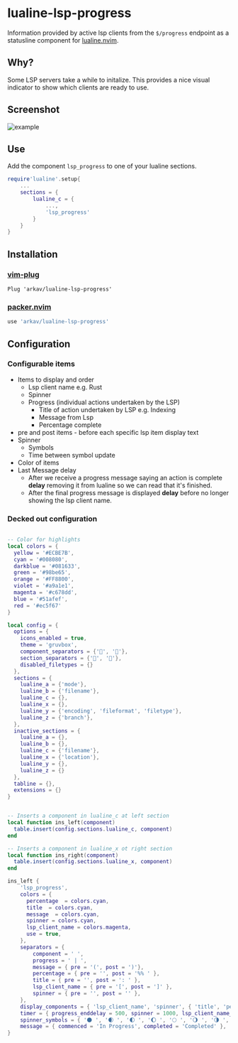 # lualine-lsp-progress
Information provided by active lsp clients from the `$/progress` endpoint as a statusline component for [lualine.nvim](https://raw.githubusercontent.com/hoob3rt/lualine.nvim).

## Why?
Some LSP servers take a while to initalize. This provides a nice visual indicator to show which clients are ready to use.

## Screenshot
![example](https://user-images.githubusercontent.com/56053130/115862312-b4b12c80-a3cf-11eb-9a0f-3cd67160d732.PNG)

## Use
Add the component `lsp_progress` to one of your lualine sections.
```lua
require'lualine'.setup{
	...
	sections = {
		lualine_c = {
			...,
			'lsp_progress'
		}
	}
}
```

## Installation
### [vim-plug](https://github.com/junegunn/vim-plug)
```vim
Plug 'arkav/lualine-lsp-progress'
```
### [packer.nvim](https://github.com/wbthomason/packer.nvim)
```lua
use 'arkav/lualine-lsp-progress'
```

## Configuration

### Configurable items
* Items to display and order
	* Lsp client name e.g. Rust
	* Spinner
	* Progress (individual actions undertaken by the LSP)
		* Title of action undertaken by LSP e.g. Indexing
		* Message from Lsp
		* Percentage complete
* pre and post items - before each specific lsp item display text
* Spinner
	* Symbols
	* Time between symbol update
* Color of items
* Last Message delay
	* After we receive a progress message saying an action is complete __delay__ removing it from lualine so we can read that it's finished.
	* After the final progress message is displayed __delay__ before no longer showing the lsp client name.

### Decked out configuration
```lua

-- Color for highlights
local colors = {
  yellow = '#ECBE7B',
  cyan = '#008080',
  darkblue = '#081633',
  green = '#98be65',
  orange = '#FF8800',
  violet = '#a9a1e1',
  magenta = '#c678dd',
  blue = '#51afef',
  red = '#ec5f67'
}

local config = {
  options = {
    icons_enabled = true,
    theme = 'gruvbox',
    component_separators = {'', ''},
    section_separators = {'', ''},
    disabled_filetypes = {}
  },
  sections = {
    lualine_a = {'mode'},
    lualine_b = {'filename'},
    lualine_c = {},
    lualine_x = {},
    lualine_y = {'encoding', 'fileformat', 'filetype'},
    lualine_z = {'branch'},
  },
  inactive_sections = {
    lualine_a = {},
    lualine_b = {},
    lualine_c = {'filename'},
    lualine_x = {'location'},
    lualine_y = {},
    lualine_z = {}
  },
  tabline = {},
  extensions = {}
}


-- Inserts a component in lualine_c at left section
local function ins_left(component)
  table.insert(config.sections.lualine_c, component)
end

-- Inserts a component in lualine_x ot right section
local function ins_right(component)
  table.insert(config.sections.lualine_x, component)
end

ins_left {
	'lsp_progress',
	colors = {
	  percentage  = colors.cyan,
	  title  = colors.cyan,
	  message  = colors.cyan,
	  spinner = colors.cyan,
	  lsp_client_name = colors.magenta,
	  use = true,
	},
	separators = {
		component = ' ',
		progress = ' | ',
		message = { pre = '(', post = ')'},
		percentage = { pre = '', post = '%% ' },
		title = { pre = '', post = ': ' },
		lsp_client_name = { pre = '[', post = ']' },
		spinner = { pre = '', post = '' },
	},
	display_components = { 'lsp_client_name', 'spinner', { 'title', 'percentage', 'message' } },
	timer = { progress_enddelay = 500, spinner = 1000, lsp_client_name_enddelay = 1000 },
	spinner_symbols = { '🌑 ', '🌒 ', '🌓 ', '🌔 ', '🌕 ', '🌖 ', '🌗 ', '🌘 ' },
	message = { commenced = 'In Progress', completed = 'Completed' },
}

```
